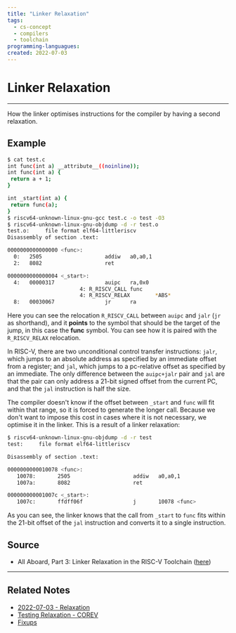 ```yaml
---
title: "Linker Relaxation"
tags:
  - cs-concept
  - compilers
  - toolchain
programming-languagues:
created: 2022-07-03
---
```

# Linker Relaxation
---
How the linker optimises instructions for the compiler by having a second relaxation.

## Example
 ```bash
$ cat test.c
int func(int a) __attribute__((noinline));
int func(int a) {
  return a + 1;
}

int _start(int a) {
  return func(a);
}
$ riscv64-unknown-linux-gnu-gcc test.c -o test -O3
$ riscv64-unknown-linux-gnu-objdump -d -r test.o
test.o:     file format elf64-littleriscv
Disassembly of section .text:

0000000000000000 <func>:
   0:   2505                    addiw   a0,a0,1
   2:   8082                    ret

0000000000000004 <_start>:
   4:   00000317                auipc   ra,0x0
                        4: R_RISCV_CALL func
                        4: R_RISCV_RELAX        *ABS*
   8:   00030067                jr      ra
 ```

Here you can see the relocation `R_RISCV_CALL` between `auipc` and `jalr` (`jr` as shorthand), and it **points** to the symbol that should be the target of the jump, in this case the **func** symbol. You can see how it is paired with the `R_RISCV_RELAX` relocation.

In RISC-V, there are two unconditional control transfer instructions: `jalr`, which jumps to an absolute address as specified by an immediate offset from a register; and `jal`, which jumps to a pc-relative offset as specified by an immediate. The only difference between the `auipc+jalr` pair and `jal` are that the pair can only address a 21-bit signed offset from the current PC, and that the `jal` instruction is half the size.

The compiler doesn't know if the offset between `_start` and `func` will fit within that range, so it is forced to generate the longer call. Because we don't want to impose this cost in cases where it is not necessary, we optimise it in the linker. This is a result of a linker relaxation:

```bash
$ riscv64-unknown-linux-gnu-objdump -d -r test
test:     file format elf64-littleriscv

Disassembly of section .text:

0000000000010078 <func>:
   10078:       2505                    addiw   a0,a0,1
   1007a:       8082                    ret

000000000001007c <_start>:
   1007c:       ffdff06f                j       10078 <func>
```

As you can see, the linker knows that the call from `_start` to `func` fits within the 21-bit offset of the `jal` instruction and converts it to a single instruction.

## Source
- All Aboard, Part 3: Linker Relaxation in the RISC-V Toolchain ([here](https://www.sifive.com/blog/all-aboard-part-3-linker-relaxation-in-riscv-toolchain))

---
## Related Notes
- [2022-07-03 - Relaxation](notes/daily/2022-07-03-relaxation.md)
- [Testing Relaxation - COREV](notes/daily/testing-relaxation-corev.md)
- [Fixups](notes/fixups.md)